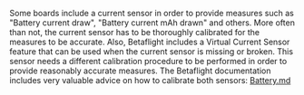 Some boards include a current sensor in order to provide measures such as "Battery current draw", "Battery current mAh drawn" and others. More often than not, the current sensor has to be thoroughly calibrated for the measures to be accurate. Also, Betaflight includes a Virtual Current Sensor feature that can be used when the current sensor is missing or broken. This sensor needs a different calibration procedure to be performed in order to provide reasonably accurate measures. The Betaflight documentation includes very valuable advice on how to calibrate both sensors: [Battery.md](https://github.com/betaflight/betaflight/blob/master/docs/Battery.md)

